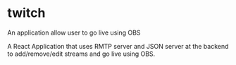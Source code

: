 # twitch
An application allow user to go live using OBS

A React Application that uses RMTP server and JSON server at the backend to add/remove/edit streams and go live using OBS.
